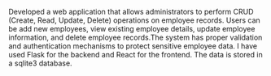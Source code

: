 Developed a web application that allows administrators to perform CRUD (Create, Read, Update, Delete) operations on employee records. Users can be add new employees, view existing employee details, update employee information, and delete employee records.The system has proper validation and authentication mechanisms to protect sensitive employee data. I have used Flask for the backend and React for the frontend. The data is stored in a sqlite3 database.
